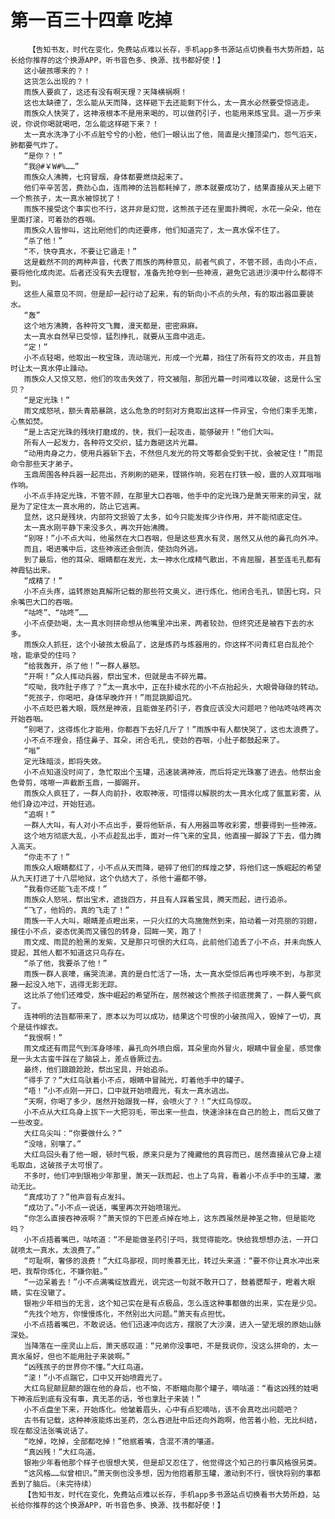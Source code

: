 # 第一百三十四章 吃掉
        【告知书友，时代在变化，免费站点难以长存，手机app多书源站点切换看书大势所趋，站长给你推荐的这个换源APP，听书音色多、换源、找书都好使！】
       这小破孩哪来的？！
       这货怎么出现的？！
       雨族人要疯了，这还有没有啊天理？天降横祸啊！
       这也太缺德了，怎么能从天而降，这样砸下去还能剩下什么，太一真水必然要受惊逃走。
       雨族众人快哭了，这神液根本不是用来喝的，可以做药引子，也能用来炼宝具。退一万步来说，你说你喝就喝吧，怎么能这样砸下来？！
       太一真水洗净了小不点脏兮兮的小脸，他们一眼认出了他，简直是火撞顶梁门，怨气滔天，肺都要气炸了。
       “是你？！”
       “我@#￥W#%……”
       雨族众人沸腾，七窍冒烟，身体都要燃烧起来了。
       他们辛辛苦苦，费劲心血，连雨神的法旨都耗掉了，原本就要成功了，结果直接从天上砸下一个熊孩子，太一真水被惊扰了！
       雨族不接受这个事实也不行，这并非是幻觉，这熊孩子还在里面扑腾呢，水花一朵朵，他在里面打滚，可着劲的吞咽。
       雨族众人皆惨叫，这比剜他们的肉还要疼，他们知道完了，太一真水保不住了。
       “杀了他！”
       “不，快夺真水，不要让它遁走！”
       这是截然不同的两种声音，代表了雨族的两种意见，前者气疯了，不管不顾，击向小不点，要将他化成肉泥。后者还没有失去理智，准备先抢夺到一些神液，避免它逃进沙漠中什么都得不到。
       这些人虽意见不同，但是却一起行动了起来，有的斩向小不点的头颅，有的取出器皿要装水。
       “轰”
       这个地方沸腾，各种符文飞舞，漫天都是，密密麻麻。
       太一真水自然早已受惊，猛烈挣扎，就要从玉鼎中逃走。
       “定！”
       小不点轻喝，他取出一枚宝珠，流动瑞光，形成一个光幕，挡住了所有符文的攻击，并且暂时让太一真水停止躁动。
       雨族众人又惊又怒，他们的攻击失效了，符文被阻，那团光幕一时间难以攻破，这是什么宝贝？
       “是定光珠！”
       雨文成怒吼，额头青筋暴跳，这么危急的时刻对方竟取出这样一件异宝，令他们束手无策，心焦如焚。
       “是上古定光珠的残块打磨成的，快，我们一起攻击，能够破开！”他们大叫。
       所有人一起发力，各种符文交织，猛力轰砸这片光幕。
       “动用肉身之力，使用兵器斩下去，不然但凡发光的符文等都会受到干扰，会被定住！”雨昆命令那些天才弟子。
       玉鼎周围各种兵器一起亮出，齐刷刷的砸来，铿锵作响，宛若在打铁一般，震的人双耳嗡嗡作响。
       小不点手持定光珠，不管不顾，在那里大口吞咽，他手中的定光珠乃是萧天带来的异宝，就是为了定住太一真水用的，防止它逃离。
       显然，这只是残块，内部符文损毁了太多，如今只能发挥少许作用，并不能彻底定住。
       太一真水刚平静下来没多久，再次开始沸腾。
       “别呀！”小不点大叫，他虽然在大口吞咽，但是这些真水有灵，居然又从他的鼻孔向外冲。
       而且，喝进嘴中后，这些神液还会倒流，使劲向外逃。
       到了最后，他的耳朵、眼睛都在发光，太一神水化成精气散出，不肯屈服，甚至连毛孔都有神霞钻出来。
       “成精了！”
       小不点头疼，运转原始真解所记载的那些符文奥义，进行炼化，他闭合毛孔，锁困七窍，只余嘴巴大口的吞咽。
       “咕咚”、“咕咚”……
       小不点使劲喝，太一真水则拼命想从他嘴里冲出来，两者较劲，但终究还是被吞下去的水多。
       雨族众人抓狂，这个小破孩太极品了，这是炼药与炼器用的，你这样不问青红皂白乱抢个啥，能承受的住吗？
       “给我轰开，杀了他！”一群人暴怒。
       “开啊！”众人挥动兵器，祭出宝术，但就是击不碎光幕。
       “哎呦，我咋肚子疼了？”太一真水中，正在扑棱水花的小不点抬起头，大眼骨碌碌的转动。
       “死孩子，你喝吧，身体早晚炸开！”雨昆跳脚诅咒。
       小不点眨巴着大眼，既然是神液，且能做圣药引子，吞食应该没大问题吧？他咕咚咕咚再次开始吞咽。
       “别喝了，这得炼化才能用，你都吞下去好几斤了！”雨族中有人都快哭了，这也太浪费了。
       小不点不理会，捂住鼻子、耳朵，闭合毛孔，使劲的吞咽，小肚子都鼓起来了。
       “嗡”
       定光珠暗淡，即将失效。
       小不点知道没时间了，急忙取出个玉罐，迅速装满神液，而后将定光珠塞了进去。他祭出金色骨剪，喀嚓一声截断玉鼎，一脚踢开。
       雨族众人疯狂了，一群人向前扑，收取神液，可惜得以解脱的太一真水化成了氤氲彩雾，从他们身边冲过，开始狂逃。
       “追啊！”
       一群人大叫，有人对小不点出手，要将他斩杀，有人用器皿等收彩雾，想要得到一些神液。
       这个地方彻底大乱，小不点趁乱出手，面对一件飞来的宝具，他直接一脚跺了下去，借力腾入高天。
       “你走不了！”
       雨族众人眼睛都红了，小不点从天而降，砸碎了他们的辉煌之梦，将他们这一族崛起的希望从九天打进了十八层地狱，这个仇结大了，杀他十遍都不够。
       “我看你还能飞走不成！”
       雨族众人怒吼，祭出宝术，遮拢四方，并且有人踩着宝具，腾天而起，进行追杀。
       “飞了，他妈的，真的飞走了！”
       雨族一干人大叫，眼睛差点瞪出来，一只火红的大鸟施施然到来，拍动着一对亮丽的羽翅，接住小不点，姿态优美而又骚包的转身，回眸一笑，跑了！
       雨文成、雨昆的脸黑的发紫，又是那只可恨的大红鸟，此前他们追丢了小不点，并未向族人提起，其他人都不知道这只鸟存在。
       “杀了他，我要杀了他！”
       雨族一群人哀嚎，痛哭流涕，真的是白忙活了一场，太一真水受惊后再也呼唤不到，与那灵藤一起没入地下，逃得无影无踪。
       这比杀了他们还难受，族中崛起的希望所在，居然被这个熊孩子彻底搅黄了，一群人要气疯了。
       连神明的法旨都带来了，原本以为可以成功，结果这个可恨的小破孩闯入，毁掉了一切，真个是徒作嫁衣。
       “我恨啊！”
       雨文成还有雨昆气到浑身哆嗦，鼻孔向外喷白烟，耳朵里向外冒火，眼睛中冒金星，感觉像是一头太古蛮牛踩在了脑袋上，差点昏厥过去。
       最终，他们踉踉跄跄，祭出宝具，开始追杀。
       “得手了？”大红鸟驮着小不点，眼睛中冒贼光，盯着他手中的罐子。
       “唔！”小不点刚一开口，口中就开始喷霞光，有太一真水逃出。
       “天啊，你喝了多少，居然开始跟我一样，会喷火了？！”大红鸟惊叹。
       小不点从大红鸟身上拔下一大把羽毛，带出来一些血，快速涂抹在自己的脸上，而后又做了一些改变。
       大红鸟尖叫：“你要做什么？”
       “没啥，别嚷了。”
       大红鸟回头看了他一眼，顿时气极，原来只是为了掩藏他的真容而已，居然直接从它身上褪毛取血，这破孩子太可恨了。
       不多时，他们冲到银袍少年那里，萧天一跃而起，也上了鸟背，看着小不点手中的玉罐，激动无比。
       “真成功了？”他声音有点发抖。
       “成功了。”小不点一说话，嘴里再次开始喷瑞光。
       “你怎么直接吞神液啊？”萧天惊的下巴差点掉在地上，这东西虽然是神圣之物，但是能吃吗？
       小不点捂着嘴巴，咕哝道：“不是能做圣药引子吗，我觉得能吃。快给我想想办法，一开口就喷太一真水，太浪费了。”
       “可耻啊，奢侈的浪费！”大红鸟鄙视，同时羡慕无比，转过头来道：“要不你让真水冲出来吧，我帮你炼化，不嫌你脏。”
       “一边呆着去！”小不点满嘴绽放霞光，说完这一句就不敢开口了，鼓着腮帮子，瞪着大眼睛，实在没辙了。
       银袍少年相当的无言，这个知己实在是有点极品，怎么连这种事都做的出来，实在是少见。
       “先找个地方，你慢慢炼化，不然别出大问题。”萧天有点担忧。
       小不点捂着嘴巴，不敢说话。他们迅速冲向远方，摆脱了大沙漠，进入一望无垠的原始山脉深处。
       当降落在一座灵山上后，萧天感叹道：“兄弟你没事吧，不是我说你，没这么拼命的，太一真水虽好，但也不能用肚子来装啊。”
       “凶残孩子的世界你不懂。”大红鸟道。
       “滚！”小不点踹它，口中又开始喷霞光了。
       大红鸟屁颠屁颠的跟在他的身后，也不恼，不断瞄向那个罐子，嘀咕道：“看这凶残的娃喝下神液后到底有没有事，真无恙的话，爷也拿肚子来装！”
       小不点盘坐下来，开始炼化。他皱着眉头，心中有点犯嘀咕，该不会真吃出问题吧？
       古书有记载，这种神液能炼出圣药，怎么吞进肚中后还向外跑啊，他苦着小脸，无比纠结，现在都没法张嘴说话了。
       “吃掉，吃掉，全部都吃掉！”他抿着嘴，含混不清的嚷道。
       “真凶残！”大红鸟道。
       银袍少年看他那个样子也很想大笑，但是却又忍住了，他觉得这个知己的行事风格很另类。
       “这风格……似曾相识。”萧天倒也没多想，因为他抱着那玉罐，激动到不行，很快将别的事都丢到了脑后。（未完待续）
       【告知书友，时代在变化，免费站点难以长存，手机app多书源站点切换看书大势所趋，站长给你推荐的这个换源APP，听书音色多、换源、找书都好使！】